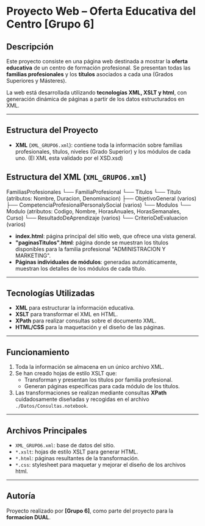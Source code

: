 # Proyecto Web – Oferta Educativa del Centro [Grupo 6]

## Descripción

Este proyecto consiste en una página web destinada a mostrar la **oferta educativa** de un centro de formación profesional. Se presentan todas las **familias profesionales** y los **títulos** asociados a cada una (Grados Superiores y Másteres).

La web está desarrollada utilizando **tecnologías XML, XSLT y html**, con generación dinámica de páginas a partir de los datos estructurados en XML.

---

## Estructura del Proyecto

- **XML** (`XML_GRUPO6.xml`): contiene toda la información sobre familias profesionales, títulos, niveles (Grado Superior) y los módulos de cada uno.
  (El XML esta validado por el XSD.xsd)

## Estructura del XML (`XML_GRUPO6.xml`)

FamiliasProfesionales
└── FamiliaProfesional
    └── Titulos
        └── Titulo (atributos: Nombre, Duracion, Denominacion)
            ├── ObjetivoGeneral (varios)
            ├── CompetenciaProfesionalPersonalySocial (varios)
            └── Modulos
                └── Modulo (atributos: Codigo, Nombre, HorasAnuales, HorasSemanales, Curso)
                    └── ResultadoDeAprendizaje (varios)
                        └── CriterioDeEvaluacion (varios)

- **index.html**: página principal del sitio web, que ofrece una vista general.
- **"paginasTitulos".html**: página donde se muestran los títulos disponibles para la familia profesional "ADMINISTRACION Y MARKETING".
- **Páginas individuales de módulos**: generadas automáticamente, muestran los detalles de los módulos de cada título.

---

## Tecnologías Utilizadas

- **XML** para estructurar la información educativa.
- **XSLT** para transformar el XML en HTML.
- **XPath** para realizar consultas sobre el documento XML.
- **HTML/CSS** para la maquetación y el diseño de las páginas.

---

## Funcionamiento

1. Toda la información se almacena en un único archivo XML.
2. Se han creado hojas de estilo XSLT que:
   - Transforman y presentan los títulos por familia profesional.
   - Generan páginas específicas para cada módulo de los títulos.
3. Las transformaciones se realizan mediante consultas **XPath** cuidadosamente diseñadas y recogidas en el archivo `./Datos/Consultas.notebook`.

---

## Archivos Principales

- `XML_GRUPO6.xml`: base de datos del sitio.
- `*.xslt`: hojas de estilo XSLT para generar HTML.
- `*.html`: páginas resultantes de la transformación.
- `*.css`: stylesheet para maquetar y mejorar el diseño de los archivos html.


---

## Autoría

Proyecto realizado por **[Grupo 6]**, como parte del proyecto para la **formacion DUAL**.
```
